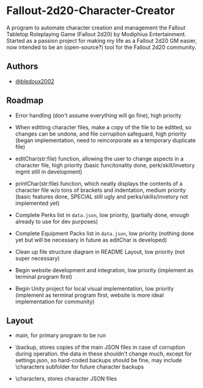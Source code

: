  # Fallout-2d20-Character-Creator

A program to automate character creation and management the Fallout Tabletop Roleplaying Game (Fallout 2d20) by Modiphius Entertainment. Started as a passion project for making my life as a Fallout 2d20 GM easier, now intended to be an (open-source?) tool for the Fallout 2d20 community.


## Authors

- [@bledoux2002](https://www.github.com/bledoux2002)


## Roadmap

- Error handling (don't assume everything will go fine), high priority

- When editting character files, make a copy of the file to be editted, so changes can be undone, and file corruption safeguard, high priority (began implementation, need to reincorporate as a temporary duplicate file)

- editChar(str:file) function, allowing the user to change aspects in a character file, high priority (basic funcitonality done, perk/skill/invetory mgmt still in development)

- printChar(str:file) function, which neatly displays the contents of a character file w/o tons of brackets and indentation, medium priority (basic features done, SPECIAL still ugly and perks/skills/invetory not implemented yet)

- Complete Perks list in `data.json`, low priority, (partially done, enough already to use for dev purposes)

- Complete Equipment Packs list in `data.json`, low priority (nothing done yet but will be necessary in future as editChar is developed)

- Clean up file structure diagram in README Layout, low priority (not super necessary)

- Begin website development and integration, low priority (implement as terminal program first)

- Begin Unity project for local visual implementation, low priority (implement as terminal program first, website is more ideal implementation for community)

## Layout

- main, for primary program to be run

- \backup, stores copies of the main JSON files in case of corruption during operation. the data in these shouldn't change much, except for settings.json, so hard-coded backups should be fine, may include \characters subfolder for future character backups

- \characters, stores character JSON files